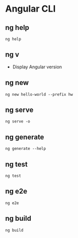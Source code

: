 # Angular CLI

## ng help

`ng help`

## ng v

- Display Angular version

## ng new

`ng new hello-world --prefix hw`

## ng serve

`ng serve -o`

## ng generate

`ng generate --help`

## ng test

`ng test`

## ng e2e

`ng e2e`

## ng build

`ng build`
